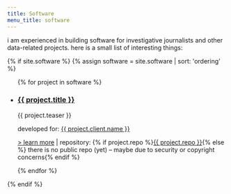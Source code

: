 ```yaml
---
title: Software
menu_title: software
---
```


i am experienced in building software for investigative journalists and other
data-related projects. here is a small list of interesting things:

{% if site.software %}
{% assign software = site.software | sort: 'ordering' %}

  <ul>
  {% for project in software %}
    <li>
    <h3><a href="{{ project.url }}">{{ project.title }}</a></h3>
    <p>{{ project.teaser }}</p>
    <p>developed for: <a href="{{ project.client.url }}">{{ project.client.name }}</a></p>
    <p>
    <a href="{{ project.url }}">> learn more</a>
    | repository: {% if project.repo %}<a href="{{ project.repo }}">{{ project.repo }}</a>{% else %}
      there is no public repo (yet) – maybe due to security or copyright concerns{% endif %}
    </p>
    </li>
  {% endfor %}
  </ul>
{% endif %}
